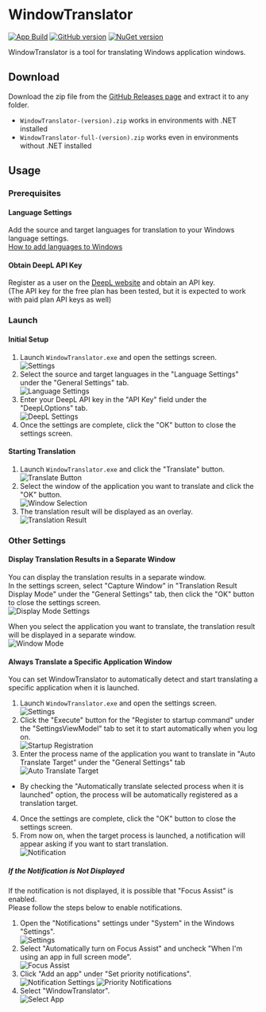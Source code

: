 # WindowTranslator

[![App Build](https://github.com/Freeesia/WindowTranslator/actions/workflows/dotnet-desktop.yml/badge.svg)](https://github.com/Freeesia/WindowTranslator/actions/workflows/dotnet-desktop.yml)
[![GitHub version](https://badge.fury.io/gh/Freeesia%2FWindowTranslator.svg)](https://badge.fury.io/gh/Freeesia%2FWindowTranslator)
[![NuGet version](https://badge.fury.io/nu/WindowTranslator.Abstractions.svg)](https://badge.fury.io/nu/WindowTranslator.Abstractions)

WindowTranslator is a tool for translating Windows application windows.

## Download

Download the zip file from the [GitHub Releases page](https://github.com/Freeesia/WindowTranslator/releases/latest) and extract it to any folder.

* `WindowTranslator-(version).zip` works in environments with .NET installed
* `WindowTranslator-full-(version).zip` works even in environments without .NET installed

## Usage

### Prerequisites

#### Language Settings

Add the source and target languages for translation to your Windows language settings.  
[How to add languages to Windows](https://support.microsoft.com/en-us/windows/language-packs-for-windows-a5094319-a92d-18de-5b53-1cfc697cfca8)

#### Obtain DeepL API Key

Register as a user on the [DeepL website](https://www.deepl.com/pro-api) and obtain an API key.  
(The API key for the free plan has been tested, but it is expected to work with paid plan API keys as well)

### Launch

#### Initial Setup

1. Launch `WindowTranslator.exe` and open the settings screen.  
  ![Settings](images/settings.png)
2. Select the source and target languages in the "Language Settings" under the "General Settings" tab.  
  ![Language Settings](images/language.png)
3. Enter your DeepL API key in the "API Key" field under the "DeepLOptions" tab.  
  ![DeepL Settings](images/deepl.png)
4. Once the settings are complete, click the "OK" button to close the settings screen.

#### Starting Translation

1. Launch `WindowTranslator.exe` and click the "Translate" button.  
  ![Translate Button](images/translate.png)
2. Select the window of the application you want to translate and click the "OK" button.  
  ![Window Selection](images/select.png)
3. The translation result will be displayed as an overlay.  
  ![Translation Result](images/result.png)

### Other Settings

#### Display Translation Results in a Separate Window

You can display the translation results in a separate window.  
In the settings screen, select "Capture Window" in "Translation Result Display Mode" under the "General Settings" tab, then click the "OK" button to close the settings screen.   
![Display Mode Settings](images/settings_window.png)

When you select the application you want to translate, the translation result will be displayed in a separate window.   
![Window Mode](images/window_mode.png)

#### Always Translate a Specific Application Window

You can set WindowTranslator to automatically detect and start translating a specific application when it is launched.

1. Launch `WindowTranslator.exe` and open the settings screen.  
  ![Settings](images/settings.png)
2. Click the "Execute" button for the "Register to startup command" under the "SettingsViewModel" tab to set it to start automatically when you log on.   
  ![Startup Registration](images/startup.png)
3. Enter the process name of the application you want to translate in "Auto Translate Target" under the "General Settings" tab  
  ![Auto Translate Target](images/always_translate.png)
  * By checking the "Automatically translate selected process when it is launched" option, the process will be automatically registered as a translation target.
4. Once the settings are complete, click the "OK" button to close the settings screen.
5. From now on, when the target process is launched, a notification will appear asking if you want to start translation.  
  ![Notification](images/notify.png)

##### If the Notification is Not Displayed

If the notification is not displayed, it is possible that "Focus Assist" is enabled.  
Please follow the steps below to enable notifications.

1. Open the "Notifications" settings under "System" in the Windows "Settings".  
 ![Settings](images/win_settings.png)
2. Select "Automatically turn on Focus Assist" and uncheck "When I'm using an app in full screen mode".   
  ![Focus Assist](images/full.png)
3. Click "Add an app" under "Set priority notifications".  
 ![Notification Settings](images/notification.png)
 ![Priority Notifications](images/priority.png)
4. Select "WindowTranslator".   
  ![Select App](images/select_app.png)
